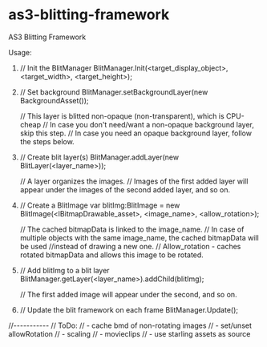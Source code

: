 as3-blitting-framework
======================

AS3 Blitting Framework

Usage:

1.	// Init the BlitManager
	BlitManager.Init(<target_display_object>, <target_width>, <target_height>);
	
2.	// Set background
	BlitManager.setBackgroundLayer(new BackgroundAsset());
	
	// This layer is blitted non-opaque (non-transparent), which is CPU-cheap
	// In case you don't need/want a non-opaque background layer, skip this step.
	// In case you need an opaque background layer, follow the steps below.
	
3.	// Create blit layer(s)
	BlitManager.addLayer(new BlitLayer(<layer_name>));
	
	// A layer organizes the images.
	// Images of the first added layer will appear under the images of the second added layer, and so on.

4.	// Create a BlitImage
	var blitImg:BlitImage = new BlitImage(<IBitmapDrawable_asset>, <image_name>, <allow_rotation>);
	
	// The cached bitmapData is linked to the image_name.
	// In case of multiple objects with the same image_name, the cached bitmapData will be used
	//instead of drawing a new one.
	// Allow_rotation - caches rotated bitmapData and allows this image to be rotated.
	
5.	// Add blitImg to a blit layer
	BlitManager.getLayer(<layer_name>).addChild(blitImg);
	
	// The first added image will appear under the second, and so on.
	
6.	// Update the blit framework on each frame
	BlitManager.Update();

//-----------
// ToDo:
// - cache bmd of non-rotating images
// - set/unset allowRotation
// - scaling
// - movieclips
// - use starling assets as source